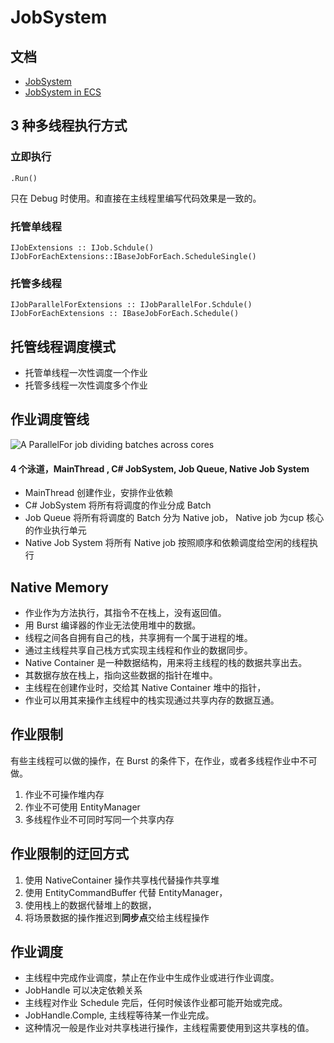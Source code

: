 # JobSystem

## **文档**

- [JobSystem](https://docs.unity3d.com/Manual/JobSystem.html)
- [JobSystem in ECS](https://docs.unity3d.com/Packages/com.unity.entities@0.1/manual/entity_iteration_job.html)

## **3 种多线程执行方式**

### 立即执行

```text
.Run()
```

只在 Debug 时使用。和直接在主线程里编写代码效果是一致的。

### 托管单线程

```text
IJobExtensions :: IJob.Schdule()
IJobForEachExtensions::IBaseJobForEach.ScheduleSingle()
```

### 托管多线程

```text
IJobParallelForExtensions :: IJobParallelFor.Schdule()
IJobForEachExtensions :: IBaseJobForEach.Schedule()
```

## **托管线程调度模式**

* 托管单线程一次性调度一个作业
* 托管多线程一次性调度多个作业

## 作业调度管线

![A ParallelFor job dividing batches across cores](https://docs.unity3d.com/uploads/Main/jobsystem_parallelfor_job_batches.svg)

#### 4 个泳道，MainThread , C# JobSystem, Job Queue, Native Job System

* MainThread 创建作业，安排作业依赖
* C# JobSystem 将所有将调度的作业分成 Batch
* Job Queue 将所有将调度的 Batch 分为 Native job， Native job 为cup 核心的作业执行单元
* Native Job System 将所有 Native job 按照顺序和依赖调度给空闲的线程执行

## **Native Memory**

- 作业作为方法执行，其指令不在栈上，没有返回值。
- 用 Burst 编译器的作业无法使用堆中的数据。
- 线程之间各自拥有自己的栈，共享拥有一个属于进程的堆。
- 通过主线程共享自己栈方式实现主线程和作业的数据同步。
- Native Container 是一种数据结构，用来将主线程的栈的数据共享出去。
- 其数据存放在栈上，指向这些数据的指针在堆中。
- 主线程在创建作业时，交给其 Native Container 堆中的指针，
- 作业可以用其来操作主线程中的栈实现通过共享内存的数据互通。

## 作业限制

有些主线程可以做的操作，在 Burst 的条件下，在作业，或者多线程作业中不可做。

1. 作业不可操作堆内存
2. 作业不可使用 EntityManager
3. 多线程作业不可同时写同一个共享内存

## 作业限制的迂回方式

1. 使用 NativeContainer 操作共享栈代替操作共享堆
2. 使用 EntityCommandBuffer 代替 EntityManager，
3. 使用栈上的数据代替堆上的数据，
4. 将场景数据的操作推迟到**同步点**交给主线程操作

## 作业调度

- 主线程中完成作业调度，禁止在作业中生成作业或进行作业调度。
- JobHandle 可以决定依赖关系
- 主线程对作业 Schedule 完后，任何时候该作业都可能开始或完成。
- JobHandle.Comple, 主线程等待某一作业完成。
- 这种情况一般是作业对共享栈进行操作，主线程需要使用到这共享栈的值。

